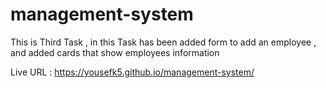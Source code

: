 # management-system

This is Third Task , in this Task has been added form to add an employee , and added cards that show employees information

Live URL : https://yousefk5.github.io/management-system/
